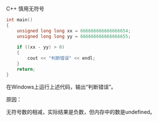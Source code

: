C++ 慎用无符号

```c++
int main()
{
	unsigned long long xx = 666666666666666654;
    unsigned long long yy = 666666666666666655;
    
    if ((xx - yy) > 0)
    {
        cout << "判断错误" << endl;
    }
    return;
}
```

在Windows上运行上述代码，输出“判断错误”。

原因：

无符号数的相减，实际结果是负数，但内存中的数是undefined。
